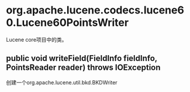 # org.apache.lucene.codecs.lucene60.Lucene60PointsWriter

Lucene core项目中的类。

## public void writeField(FieldInfo fieldInfo, PointsReader reader) throws IOException

创建一个org.apache.lucene.util.bkd.BKDWriter